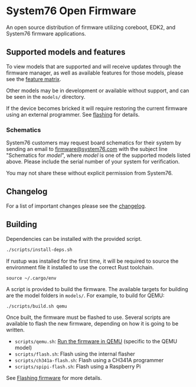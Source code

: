 # System76 Open Firmware

An open source distribution of firmware utilizing coreboot, EDK2, and System76
firmware applications.

## Supported models and features

To view models that are supported and will receive updates through the firmware
manager, as well as available features for those models, please see the
[feature matrix](./FEATURES.md).

Other models may be in development or available without support, and can be
seen in the `models/` directory.

If the device becomes bricked it will require restoring the current firmware
using an external programmer. See [flashing](./docs/flashing.md) for details.

### Schematics

System76 customers may request board schematics for their system by sending an
email to firmware@system76.com with the subject line  "Schematics for _model_",
where _model_ is one of the supported models listed above. Please include the
serial number of your system for verification.

You may not share these without explicit permission from System76.

## Changelog

For a list of important changes please see the [changelog](./CHANGELOG.md).

## Building

Dependencies can be installed with the provided script.

```sh
./scripts/install-deps.sh
```

If rustup was installed for the first time, it will be required to source the
environment file it installed to use the correct Rust toolchain.

```
source ~/.cargo/env
```

A script is provided to build the firmware. The available targets for building
are the model folders in `models/`. For example, to build for QEMU:

```
./scripts/build.sh qemu
```

Once built, the firmware must be flashed to use. Several scripts are available
to flash the new firmware, depending on how it is going to be written.

- `scripts/qemu.sh`: [Run the firmware in QEMU](./docs/debugging.md#using-qemu) (specific to the QEMU model)
- `scripts/flash.sh`: Flash using the internal flasher
- `scripts/ch341a-flash.sh`: Flash using a CH341A programmer
- `scripts/spipi-flash.sh`: Flash using a Raspberry Pi

See [Flashing firmware](./docs/flashing.md) for more details.
